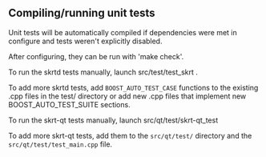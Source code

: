 Compiling/running unit tests
------------------------------------

Unit tests will be automatically compiled if dependencies were met in configure
and tests weren't explicitly disabled.

After configuring, they can be run with 'make check'.

To run the skrtd tests manually, launch src/test/test_skrt .

To add more skrtd tests, add `BOOST_AUTO_TEST_CASE` functions to the existing
.cpp files in the test/ directory or add new .cpp files that
implement new BOOST_AUTO_TEST_SUITE sections.

To run the skrt-qt tests manually, launch src/qt/test/skrt-qt_test

To add more skrt-qt tests, add them to the `src/qt/test/` directory and
the `src/qt/test/test_main.cpp` file.
